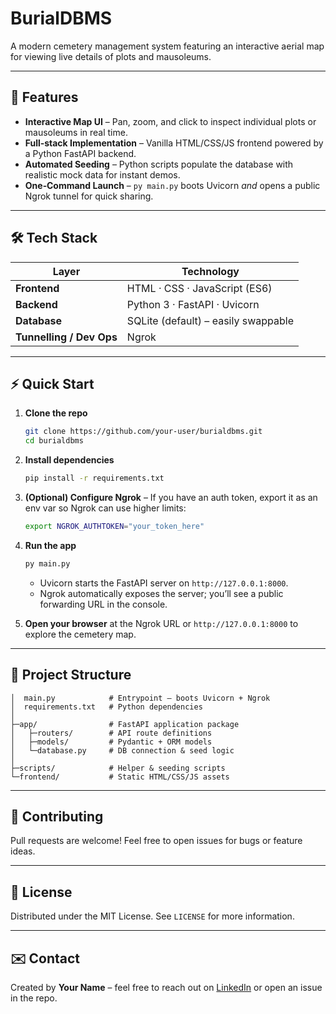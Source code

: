 # BurialDBMS

A modern cemetery management system featuring an interactive aerial map for viewing live details of plots and mausoleums.

---

## 🚀 Features

* **Interactive Map UI** – Pan, zoom, and click to inspect individual plots or mausoleums in real time.
* **Full‑stack Implementation** – Vanilla HTML/CSS/JS frontend powered by a Python FastAPI backend.
* **Automated Seeding** – Python scripts populate the database with realistic mock data for instant demos.
* **One‑Command Launch** – `py main.py` boots Uvicorn *and* opens a public Ngrok tunnel for quick sharing.

---

## 🛠 Tech Stack

| Layer                    | Technology                          |
| ------------------------ | ----------------------------------- |
| **Frontend**             | HTML · CSS · JavaScript (ES6)       |
| **Backend**              | Python 3 · FastAPI · Uvicorn        |
| **Database**             | SQLite (default) – easily swappable |
| **Tunnelling / Dev Ops** | Ngrok                               |

---

## ⚡ Quick Start

1. **Clone the repo**

   ```bash
   git clone https://github.com/your‑user/burialdbms.git
   cd burialdbms
   ```
2. **Install dependencies**

   ```bash
   pip install -r requirements.txt
   ```
3. **(Optional) Configure Ngrok** – If you have an auth token, export it as an env var so Ngrok can use higher limits:

   ```bash
   export NGROK_AUTHTOKEN="your_token_here"
   ```
4. **Run the app**

   ```bash
   py main.py
   ```

   * Uvicorn starts the FastAPI server on `http://127.0.0.1:8000`.
   * Ngrok automatically exposes the server; you’ll see a public forwarding URL in the console.
5. **Open your browser** at the Ngrok URL or `http://127.0.0.1:8000` to explore the cemetery map.

---

## 📂 Project Structure

```
│  main.py            # Entrypoint – boots Uvicorn + Ngrok
│  requirements.txt   # Python dependencies
│
├─app/                # FastAPI application package
│   ├─routers/        # API route definitions
│   ├─models/         # Pydantic + ORM models
│   └─database.py     # DB connection & seed logic
│
├─scripts/            # Helper & seeding scripts
└─frontend/           # Static HTML/CSS/JS assets
```

---

## 🤝 Contributing

Pull requests are welcome! Feel free to open issues for bugs or feature ideas.

---

## 📜 License

Distributed under the MIT License. See `LICENSE` for more information.

---

## ✉️ Contact

Created by **Your Name** – feel free to reach out on [LinkedIn](https://linkedin.com/in/your‑profile) or open an issue in the repo.
